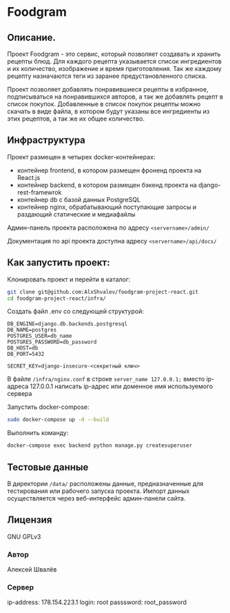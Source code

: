 # Foodgram

## Описание.
Проект Foodgram - это сервис, который позволяет создавать и хранить рецепты
блюд. Для каждого рецепта указывается список ингредиентов и их количество, 
изображение и время приготовления. Так же каждому рецепту назначаются теги из
заранее предустановленного списка.

Проект позволяет добавлять понравившиеся рецепты в избранное, подписываться
на понравившихся авторов, а так же добавлять рецепт в список покупок.
Добавленные в список покупок рецепты можно скачать в виде файла, в котором
будут указаны все ингредиенты из этих рецептов, а так же их общее
количество.

## Инфраструктура

Проект размещен в четырех docker-контейнерах:

- контейнер frontend, в котором размещен фроненд проекта на React.js
- контейнер backend, в котором размещен бэкенд проекта на django-rest-framewrok
- контейнер db с базой данных PostgreSQL
- контейнер nginx, обрабатывающий поступающие запросы и раздающий статические
и медиафайлы

Админ-панель проекта расположена по адресу `<servername>/admin/`

Документация по api проекта доступна адресу `<servername>/api/docs/`

## Как запустить проект: 
Клонировать проект и перейти в каталог:

```bash
git clone git@github.com:AlxShvalev/foodgram-project-react.git
cd foodgram-project-react/infra/
```

Создать файл .env со следующей структурой:

```dotenv
DB_ENGINE=django.db.backends.postgresql
DB_NAME=postgres
POSTGRES_USER=db_name
POSTGRES_PASSWORD=db_password
DB_HOST=db
DB_PORT=5432

SECRET_KEY=django-insecure-<секретный ключ>
```

В файле `/infra/nginx.conf` в строке `server_name 127.0.0.1;` 
вместо ip-адреса 127.0.0.1 написать ip-адрес или доменное имя используемого 
сервера
 
Запустить docker-compose:

```bash
sudo docker-compose up -d --build
```

Выполнить команду:

```bash
docker-compose exec backend python manage.py createsuperuser 
```


## Тестовые данные
В директории `/data/` расположены данные, предназначенные для тестирования или
рабочего запуска проекта. Импорт данных осуществляется через веб-интерфейс
админ-панели сайта.

## Лицензия
GNU GPLv3

### Автор
Алексей Швалёв

### Сервер
ip-address: 178.154.223.1
login: root
passsword: root_password
